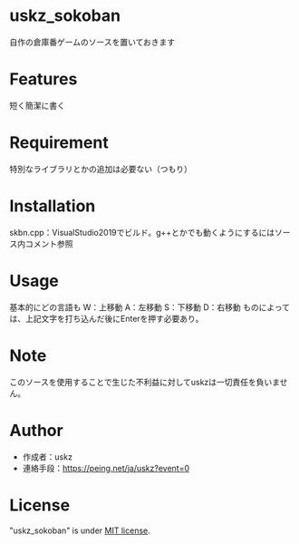 # uskz_sokoban
自作の倉庫番ゲームのソースを置いておきます

# Features
短く簡潔に書く

# Requirement
特別なライブラリとかの追加は必要ない（つもり）

# Installation
skbn.cpp：VisualStudio2019でビルド。g++とかでも動くようにするにはソース内コメント参照

# Usage
基本的にどの言語も
W：上移動
A：左移動
S：下移動
D：右移動
ものによっては、上記文字を打ち込んだ後にEnterを押す必要あり。

# Note
このソースを使用することで生じた不利益に対してuskzは一切責任を負いません。

# Author
* 作成者：uskz
* 連絡手段：https://peing.net/ja/uskz?event=0

# License
"uskz_sokoban" is under [MIT license](https://en.wikipedia.org/wiki/MIT_License).
